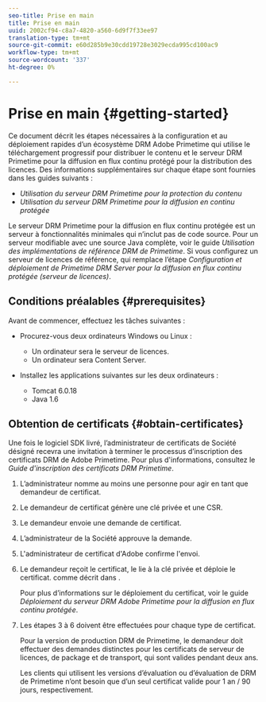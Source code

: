 ```yaml
---
seo-title: Prise en main
title: Prise en main
uuid: 2002cf94-c8a7-4820-a560-6d9f7f33ee97
translation-type: tm+mt
source-git-commit: e60d285b9e30cdd19728e3029ecda995cd100ac9
workflow-type: tm+mt
source-wordcount: '337'
ht-degree: 0%

---
```



# Prise en main {#getting-started}

Ce document décrit les étapes nécessaires à la configuration et au déploiement rapides d’un écosystème DRM Adobe Primetime qui utilise le téléchargement progressif pour distribuer le contenu et le serveur DRM Primetime pour la diffusion en flux continu protégé pour la distribution des licences. Des informations supplémentaires sur chaque étape sont fournies dans les guides suivants :

* *Utilisation du serveur DRM Primetime pour la protection du contenu*
* *Utilisation du serveur DRM Primetime pour la diffusion en continu protégée*

Le serveur DRM Primetime pour la diffusion en flux continu protégée est un serveur à fonctionnalités minimales qui n’inclut pas de code source. Pour un serveur modifiable avec une source Java complète, voir le guide *Utilisation des implémentations de référence DRM de Primetime*. Si vous configurez un serveur de licences de référence, qui remplace l’étape *Configuration et déploiement de Primetime DRM Server pour la diffusion en flux continu protégée (serveur de licences)*.

## Conditions préalables {#prerequisites}

Avant de commencer, effectuez les tâches suivantes :

* Procurez-vous deux ordinateurs Windows ou Linux :

   * Un ordinateur sera le serveur de licences.
   * Un ordinateur sera Content Server.

* Installez les applications suivantes sur les deux ordinateurs :

   * Tomcat 6.0.18
   * Java 1.6

## Obtention de certificats {#obtain-certificates}

Une fois le logiciel SDK livré, l’administrateur de certificats de Société désigné recevra une invitation à terminer le processus d’inscription des certificats DRM de Adobe Primetime. Pour plus d&#39;informations, consultez le *Guide d&#39;inscription des certificats DRM Primetime*.

1. L’administrateur nomme au moins une personne pour agir en tant que demandeur de certificat.
1. Le demandeur de certificat génère une clé privée et une CSR.
1. Le demandeur envoie une demande de certificat.
1. L’administrateur de la Société approuve la demande.
1. L&#39;administrateur de certificat d&#39;Adobe confirme l&#39;envoi.
1. Le demandeur reçoit le certificat, le lie à la clé privée et déploie le certificat. comme décrit dans .

   Pour plus d’informations sur le déploiement du certificat, voir le guide *Déploiement du serveur DRM Adobe Primetime pour la diffusion en flux continu protégée*.
1. Les étapes 3 à 6 doivent être effectuées pour chaque type de certificat.

   Pour la version de production DRM de Primetime, le demandeur doit effectuer des demandes distinctes pour les certificats de serveur de licences, de package et de transport, qui sont valides pendant deux ans.

   Les clients qui utilisent les versions d’évaluation ou d’évaluation de DRM de Primetime n’ont besoin que d’un seul certificat valide pour 1 an / 90 jours, respectivement.